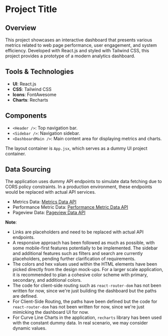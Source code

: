 # Project Title

## Overview
This project showcases an interactive dashboard that presents various metrics related to web page performance, user engagement, and system efficiency. Developed with React.js and styled with Tailwind CSS, this project provides a prototype of a modern analytics dashboard.

## Tools & Technologies
- **UI**: React.js
- **CSS**: Tailwind CSS
- **Icons**: FontAwesome
- **Charts**: Recharts

## Components
- `<Header />`: Top navigation bar.
- `<Sidebar />`: Navigation sidebar.
- `<DashboardMain />`: Main content area for displaying metrics and charts.

The layout container is `App.jsx`, which serves as a dummy UI project container.

## Data Sourcing
The application uses dummy API endpoints to simulate data fetching due to CORS policy constraints. In a production environment, these endpoints would be replaced with actual API services.

- Metrics Data: [Metrics Data API](./src/utils/metricDataJson.json)
- Performance Metric Data: [Performance Metric Data API](./src/utils/performanceMetrics.json)
- Pageview Data: [Pageview Data API](./src/utils/pageViewsData.json)

**Note**: 
- Links are placeholders and need to be replaced with actual API endpoints.
- A responsive approach has been followed as much as possible, with some mobile-first features potentially to be implemented. The sidebar and additional features such as filters and search are currently placeholders, pending further clarification of requirements.
- The colors and hex values used within the HTML elements have been picked directly from the design mock-ups. For a larger scale application, it is recommended to plan a cohesive color scheme with primary, secondary, and additional colors.
- The code for client-side routing such as `react-router-dom` has not been written for now, since we're just building the dashboard but the paths are defined.
- For Client-Side Routing, the paths have been defined but the code for `react-router-dom` has not been written for now, since we're just mimicking the dashboard UI for now.
- For Curve Line Charts in the application, `recharts` library has been used with the constant dummy data. In real scenario, we may consider dynamic values.
